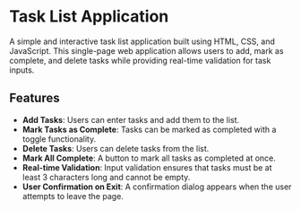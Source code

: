 # Task List Application

A simple and interactive task list application built using HTML, CSS, and JavaScript. This single-page web application allows users to add, mark as complete, and delete tasks while providing real-time validation for task inputs.

## Features

- **Add Tasks**: Users can enter tasks and add them to the list.
- **Mark Tasks as Complete**: Tasks can be marked as completed with a toggle functionality.
- **Delete Tasks**: Users can delete tasks from the list.
- **Mark All Complete**: A button to mark all tasks as completed at once.
- **Real-time Validation**: Input validation ensures that tasks must be at least 3 characters long and cannot be empty.
- **User Confirmation on Exit**: A confirmation dialog appears when the user attempts to leave the page.